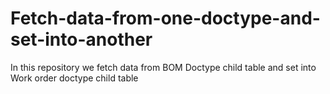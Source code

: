 # Fetch-data-from-one-doctype-and-set-into-another
In this repository we fetch data from BOM Doctype child table and set into Work order doctype child table
